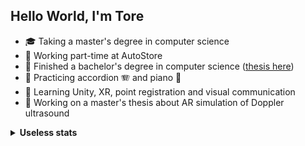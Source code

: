 ## Hello World, I'm Tore

+ 🎓 Taking a master's degree in computer science
+ 🏢 Working part-time at AutoStore
+ 🎉 Finished a bachelor's degree in computer science ([thesis here](https://ntnuopen.ntnu.no/ntnu-xmlui/handle/11250/2778054))
+ 🎼 Practicing accordion 🪗 and piano 🎹
+ 🌱 Learning Unity, XR, point registration and visual communication
+ 📝 Working on a master's thesis about AR simulation of Doppler ultrasound

<details>
<summary><strong>Useless stats</strong></summary>

![GitHub stats](https://github-readme-stats.vercel.app/api?username=toberge&show_icons=true&theme=vue)

![Language stats](https://github-readme-stats.vercel.app/api/top-langs/?username=toberge&langs_count=10&layout=compact)

</details>
